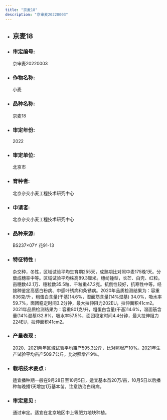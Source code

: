 ```yaml
---
title: "京麦18"
description: "京审麦20220003"
---
```

* ## 京麦18
* ###  审定编号:  
   京审麦20220003

*  ### 作物名称:  
   小麦

*   ###  品种名称: 
    京麦18

*   ### 审定年份: 
    2022

*   ### 审定单位:  
    北京市

*   ### 育种者:  
    北京杂交小麦工程技术研究中心

*   ### 申请者:  
    北京杂交小麦工程技术研究中心

*   ### 品种来源:  
    BS237×07Y 花91-13

*   ### 特征特性 : 
    杂交种，冬性，区域试验平均生育期255天，成熟期比对照中麦175晚1天。分蘖成穗率中等。区域试验平均株高89.3厘米。穗纺锤型，长芒、白壳、红粒。亩穗数42.1万、穗粒数35.5粒、千粒重47.2克。抗倒性较好，抗寒性中等，经接种鉴定高感白粉病、中感叶锈病和条锈病。2020年品质检测结果为：容重836克/升，粗蛋白含量(干基)14.6%，湿面筋含量(14%湿基) 34.0%，吸水率59.7%，面团稳定时间3.2分钟，最大拉伸阻力202EU，拉伸面积41cm2。2021年品质检测结果为：容重801克/升，粗蛋白含量(干基)14.6%，湿面筋含量(14%湿基)32.8%，吸水率57.5%，面团稳定时间4.4分钟，最大拉伸阻力224EU，拉伸面积41cm2。

*   ### 产量表现 : 
    2020、2021两年区域试验平均亩产595.3公斤，比对照增产10%。2021年生产试验平均亩产509.7公斤，比对照增产9％。

*   ### 栽培技术要点 : 
    适宜播种期一般在9月28日至10月5日，适宜基本苗20万/亩，10月5日以后播种每晚播1天增加1万基本苗。注意防治白粉病。

*   ### 审定意见 : 
    通过审定。适宜在北京地区中上等肥力地块种植。
